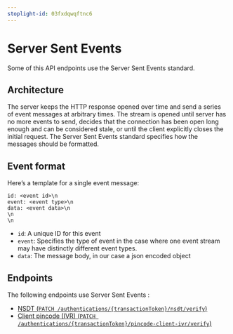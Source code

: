 ```yaml
---
stoplight-id: 03fxdqwqftnc6
---
```


# Server Sent Events
Some of this API endpoints use the Server Sent Events standard.

## Architecture
The server keeps the HTTP response opened over time and send a series of event messages at arbitrary times.
The stream is opened until server has no more events to send, decides that the connection has been open long enough and can be considered stale, or until the client explicitly closes the initial request.
The Server Sent Events standard specifies how the messages should be formatted.

## Event format
Here’s a template for a single event message:
```
id: <event id>\n
event: <event type>\n
data: <event data>\n
\n
\n
```
- `id`: A unique ID for this event
- `event`: Specifies the type of event in the case where one event stream may have distinctly different event types.
- `data`: The message body, in our case a json encoded object

## Endpoints
The following endpoints use Server Sent Events : 
- [NSDT (`PATCH /authentications/{transactionToken}/nsdt/verify`)](#operation/VerifyNSDT)
- [Client pincode (IVR) (`PATCH /authentications/{transactionToken}/pincode-client-ivr/verify`)](#operation/VerifyPincodeClientIVR)
